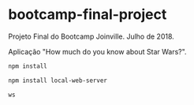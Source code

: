 # bootcamp-final-project
Projeto Final do Bootcamp Joinville. Julho de 2018.

Aplicação "How much do you know about Star Wars?".

```sh
npm install

npm install local-web-server

ws
```
